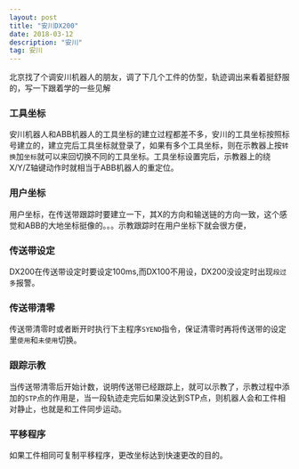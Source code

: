 ```yaml
---
layout: post
title: "安川DX200"
date: 2018-03-12
description: "安川"
tag: 安川
---
```

北京找了个调安川机器人的朋友，调了下几个工件的仿型，轨迹调出来看着挺舒服的，写一下跟着学的一些见解
### 工具坐标
安川机器人和ABB机器人的工具坐标的建立过程都差不多，安川的工具坐标按照标号建立的，建立完后工具坐标就登录了，如果有多个工具坐标，则在示教器上按`转换`加`坐标`就可以来回切换不同的工具坐标。工具坐标设置完后，示教器上的绕X/Y/Z轴键动作时就相当于ABB机器人的重定位。
### 用户坐标
用户坐标，在传送带跟踪时要建立一下，其X的方向和输送链的方向一致，这个感觉和ABB的大地坐标挺像的。。。示教跟踪时在用户坐标下就会很方便，
### 传送带设定
DX200在传送带设定时要设定100ms,而DX100不用设，DX200没设定时出现`段过多`报警。
### 传送带清零
传送带清零时或者断开时执行下主程序`SYEND`指令，保证清零时再将传送带的设定里`使用`和`未使用`切换。
### 跟踪示教
当传送带清零后开始计数，说明传送带已经跟踪上，就可以示教了，示教过程中添加的`STP`点的作用是，当一段轨迹走完后如果没达到STP点，则机器人会和工件相对静止，也就是和工件同步运动。
### 平移程序
如果工件相同可复制平移程序，更改坐标达到快速更改的目的。

